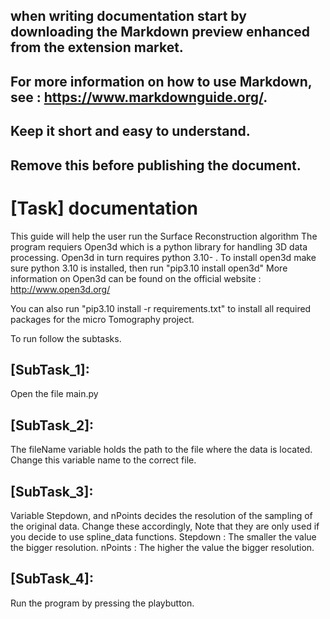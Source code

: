 ## when writing documentation start by downloading the Markdown preview enhanced from the extension market.
## For more information on how to use Markdown, see : https://www.markdownguide.org/.
## Keep it short and easy to understand.
##  Remove this before publishing the document.

# [Task] documentation
This guide will help the user run the Surface Reconstruction algorithm
The program requiers Open3d which is a python library for handling 3D data processing. 
Open3d in turn requires python 3.10- . To install open3d make sure python 3.10 is installed, then run "pip3.10 install open3d"
More information on Open3d can be found on the official website : http://www.open3d.org/

You can also run "pip3.10 install -r requirements.txt" to install all required packages for the micro Tomography project.




To run follow the subtasks.
## [SubTask_1]:
Open the file main.py
## [SubTask_2]:
The fileName variable holds the path to the file where the data is located. 
Change this variable name to the correct file.
## [SubTask_3]:
Variable Stepdown, and nPoints decides the resolution of the sampling of the original data. 
Change these accordingly, Note that they are only used if you decide to use spline_data functions.
Stepdown : The smaller the value the bigger resolution.
nPoints : The higher the value the bigger resolution.
## [SubTask_4]:
Run the program by pressing the playbutton.





